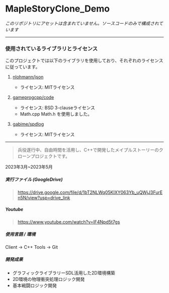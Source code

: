 # MapleStoryClone_Demo 

*このリポジトリにアセットは含まれていません。ソースコードのみで構成されています*

---

### 使用されているライブラリとライセンス

このプロジェクトでは以下のライブラリを使用しており、それぞれのライセンスに従っています。

1. [nlohmann/json](https://github.com/nlohmann/json)
   - ライセンス: MITライセンス

2. [gameprogcpp/code](https://github.com/gameprogcpp/code)
   - ライセンス: BSD 3-clauseライセンス
   - Math.cpp Math.h を使用しました。

3. [gabime/spdlog](https://github.com/gabime/spdlog)
   - ライセンス: MITライセンス


---
> 兵役遂行中、自由時間を活用し、C++で開発したメイプルストーリーのクローンプロジェクトです。

2023年3月~2023年5月

##### **実行ファイル (GoogleDrive)**
> https://drive.google.com/file/d/1bT2NLWq05KIXY063Yb_uQWjJ3FurEn5N/view?usp=drive_link

##### **Youtube**
> https://www.youtube.com/watch?v=lF4Npd5t7gs

##### **使用言語 / 環境** 
 Client -> C++ 
Tools -> Git 


##### **開発成果**
 * グラフィックライブラリーSDL活用した2D環境構築
 * 2D環境の物理衝突処理ロジック開発
 * 基本戦闘ロジック開発
 
